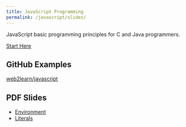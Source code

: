 ```yaml
---
title: JavaScript Programming
permalink: /javascript/slides/
---
```


JavaScript basic programming principles for C and Java programmers.

[Start Here](/javascript/slides/01-environment/)

## GitHub Examples

[web2learn/javascript](https://github.com/santanche/web2learn/tree/master/javascript)

## PDF Slides

* [Environment](/javascript/slides/01-environment.pdf)
* [Literals](/javascript/slides/02-literals.pdf)